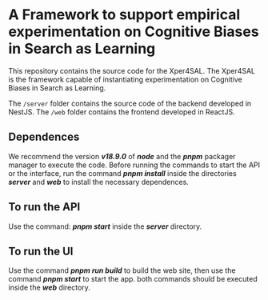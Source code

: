 # A Framework to support empirical experimentation on Cognitive Biases in Search as Learning

This repository contains the source code for the Xper4SAL. The Xper4SAL is the framework capable of instantiating experimentation on Cognitive Biases in Search as Learning.

The `/server` folder contains the source code of the backend developed in NestJS. The `/web` folder contains the frontend developed in ReactJS.

## Dependences

We recommend the version **_v18.9.0_** of **_node_** and the **_pnpm_** packager manager to execute the code. Before running the commands to start the API or the interface, run the command **_pnpm install_** inside the directories **_server_** and **_web_** to install the necessary dependences.

## To run the API

Use the command: **_pnpm start_** inside the **_server_** directory.

## To run the UI
Use the command **_pnpm run build_** to build the web site, then use the command **_pnpm start_** to start the app. both commands should be executed inside the **_web_** directory.
